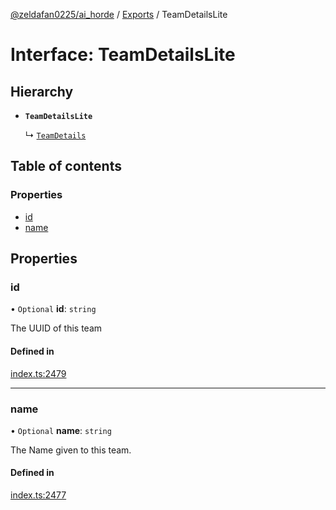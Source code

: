 [@zeldafan0225/ai_horde](../README.md) / [Exports](../modules.md) / TeamDetailsLite

# Interface: TeamDetailsLite

## Hierarchy

- **`TeamDetailsLite`**

  ↳ [`TeamDetails`](TeamDetails.md)

## Table of contents

### Properties

- [id](TeamDetailsLite.md#id)
- [name](TeamDetailsLite.md#name)

## Properties

### id

• `Optional` **id**: `string`

The UUID of this team

#### Defined in

[index.ts:2479](https://github.com/ZeldaFan0225/ai_horde/blob/90eaabf/index.ts#L2479)

___

### name

• `Optional` **name**: `string`

The Name given to this team.

#### Defined in

[index.ts:2477](https://github.com/ZeldaFan0225/ai_horde/blob/90eaabf/index.ts#L2477)
